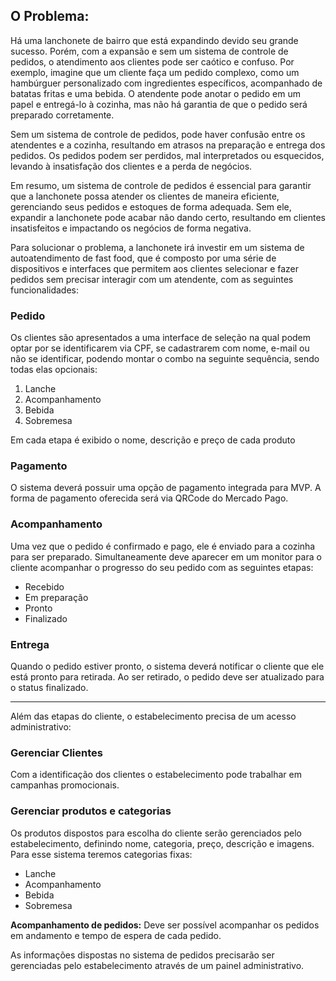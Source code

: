 ## O Problema:
Há uma lanchonete de bairro que está expandindo devido seu grande sucesso.
Porém, com a expansão e sem um sistema de controle de pedidos, o atendimento aos clientes pode ser caótico e confuso.
Por exemplo, imagine que um cliente faça um pedido complexo, como um hambúrguer personalizado com ingredientes específicos, acompanhado de batatas fritas e uma bebida.
O atendente pode anotar o pedido em um papel e entregá-lo à cozinha, mas não há garantia de que o pedido será preparado corretamente.

Sem um sistema de controle de pedidos, pode haver confusão entre os atendentes e a cozinha, resultando em atrasos na preparação e entrega dos pedidos.
Os pedidos podem ser perdidos, mal interpretados ou esquecidos, levando à insatisfação dos clientes e a perda de negócios.

Em resumo, um sistema de controle de pedidos é essencial para garantir que a lanchonete possa atender os clientes de maneira eficiente,
gerenciando seus pedidos e estoques de forma adequada.
Sem ele, expandir a lanchonete pode acabar não dando certo, resultando em clientes insatisfeitos e impactando os negócios de forma negativa.


Para solucionar o problema, a lanchonete irá investir em um sistema de autoatendimento de fast food,
que é composto por uma série de dispositivos e interfaces que permitem aos clientes selecionar e fazer pedidos sem precisar interagir com um atendente, com as seguintes funcionalidades:

### Pedido
Os clientes são apresentados a uma interface de seleção na qual podem optar por se identificarem via CPF, se cadastrarem com nome, e-mail ou não se identificar, podendo montar o combo na seguinte sequência, sendo todas elas opcionais:

1. Lanche
2. Acompanhamento
3. Bebida
4. Sobremesa

Em cada etapa é exibido o nome, descrição e preço de cada produto

### Pagamento
O sistema deverá possuir uma opção de pagamento integrada para MVP. A forma de pagamento oferecida será via QRCode do Mercado Pago.

### Acompanhamento
Uma vez que o pedido é confirmado e pago, ele é enviado para a cozinha para ser preparado.
Simultaneamente deve aparecer em um monitor para o cliente acompanhar o progresso do seu pedido com as seguintes etapas:
- Recebido
- Em preparação
- Pronto
- Finalizado

### Entrega

Quando o pedido estiver pronto, o sistema deverá notificar o cliente que ele está pronto para retirada.
Ao ser retirado, o pedido deve ser atualizado para o status finalizado.

---

Além das etapas do cliente, o estabelecimento precisa de um acesso administrativo:


### Gerenciar Clientes
Com a identificação dos clientes o estabelecimento pode trabalhar em campanhas promocionais.

### Gerenciar produtos e categorias
Os produtos dispostos para escolha do cliente serão gerenciados pelo estabelecimento, definindo nome, categoria, preço, descrição e imagens. Para esse sistema teremos categorias fixas:
- Lanche
- Acompanhamento
- Bebida
- Sobremesa

**Acompanhamento de pedidos:** Deve ser possível acompanhar os pedidos em andamento e tempo de espera de cada pedido.

As informações dispostas no sistema de pedidos precisarão ser gerenciadas pelo estabelecimento através de um painel administrativo.

